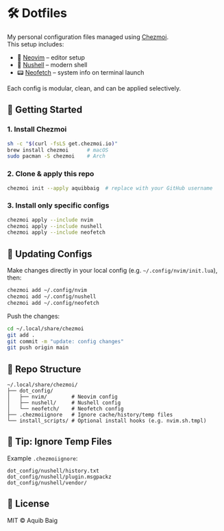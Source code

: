# 🛠️ Dotfiles

My personal configuration files managed using [Chezmoi](https://www.chezmoi.io/).  
This setup includes:

- 📝 [Neovim](https://neovim.io) – editor setup  
- 🐚 [Nushell](https://www.nushell.sh) – modern shell  
- 📟 [Neofetch](https://github.com/dylanaraps/neofetch) – system info on terminal launch  

Each config is modular, clean, and can be applied selectively.

## 🚀 Getting Started

### 1. Install Chezmoi

```bash
sh -c "$(curl -fsLS get.chezmoi.io)"
brew install chezmoi      # macOS
sudo pacman -S chezmoi    # Arch
```

### 2. Clone & apply this repo

```bash
chezmoi init --apply aquibbaig  # replace with your GitHub username
```

### 3. Install only specific configs

```bash
chezmoi apply --include nvim
chezmoi apply --include nushell
chezmoi apply --include neofetch
```

## 🔄 Updating Configs

Make changes directly in your local config (e.g. `~/.config/nvim/init.lua`), then:

```bash
chezmoi add ~/.config/nvim
chezmoi add ~/.config/nushell
chezmoi add ~/.config/neofetch
```

Push the changes:

```bash
cd ~/.local/share/chezmoi
git add .
git commit -m "update: config changes"
git push origin main
```

## 📁 Repo Structure

```
~/.local/share/chezmoi/
├── dot_config/
│   ├── nvim/        # Neovim config
│   ├── nushell/     # Nushell config
│   └── neofetch/    # Neofetch config
├── .chezmoiignore   # Ignore cache/history/temp files
└── install_scripts/ # Optional install hooks (e.g. nvim.sh.tmpl)
```

## 🧠 Tip: Ignore Temp Files

Example `.chezmoiignore`:

```
dot_config/nushell/history.txt
dot_config/nushell/plugin.msgpackz
dot_config/nushell/vendor/
```

## 📜 License

MIT © Aquib Baig
